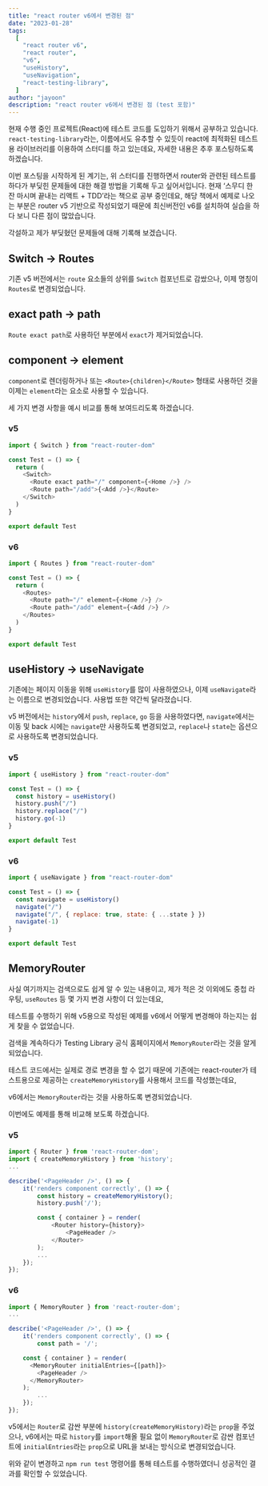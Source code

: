 ```yaml
---
title: "react router v6에서 변경된 점"
date: "2023-01-28"
tags:
  [
    "react router v6",
    "react router",
    "v6",
    "useHistory",
    "useNavigation",
    "react-testing-library",
  ]
author: "jayoon"
description: "react router v6에서 변경된 점 (test 포함)"
---
```


현재 수행 중인 프로젝트(React)에 테스트 코드를 도입하기 위해서 공부하고 있습니다. `react-testing-library`라는, 이름에서도 유추할 수 있듯이 react에 최적화된 테스트용 라이브러리를 이용하여 스터디를 하고 있는데요, 자세한 내용은 추후 포스팅하도록 하겠습니다.

이번 포스팅을 시작하게 된 계기는, 위 스터디를 진행하면서 router와 관련된 테스트를 하다가 부딪힌 문제들에 대한 해결 방법을 기록해 두고 싶어서입니다. 현재 ‘스무디 한 잔 마시며 끝내는 리액트 + TDD’라는 책으로 공부 중인데요, 해당 책에서 예제로 나오는 부분은 router v5 기반으로 작성되었기 때문에 최신버전인 v6를 설치하여 실습을 하다 보니 다른 점이 많았습니다.

각설하고 제가 부딪혔던 문제들에 대해 기록해 보겠습니다.

## Switch → Routes

기존 v5 버전에서는 `route` 요소들의 상위를 `Switch` 컴포넌트로 감쌌으나, 이제 명칭이 `Routes`로 변경되었습니다.

## exact path → path

`Route exact path`로 사용하던 부분에서 `exact`가 제거되었습니다.

## component → element

`component`로 렌더링하거나 또는 `<Route>{children}</Route>` 형태로 사용하던 것을 이제는 `element`라는 요소로 사용할 수 있습니다.

세 가지 변경 사항을 예시 비교를 통해 보여드리도록 하겠습니다.

### v5

```javascript
import { Switch } from "react-router-dom"

const Test = () => {
  return (
    <Switch>
      <Route exact path="/" component={<Home />} />
      <Route path="/add">{<Add />}</Route>
    </Switch>
  )
}

export default Test
```

### v6

```javascript
import { Routes } from "react-router-dom"

const Test = () => {
  return (
    <Routes>
      <Route path="/" element={<Home />} />
      <Route path="/add" element={<Add />} />
    </Routes>
  )
}

export default Test
```

## useHistory → useNavigate

기존에는 페이지 이동을 위해 `useHistory`를 많이 사용하였으나, 이제 `useNavigate`라는 이름으로 변경되었습니다. 사용법 또한 약간씩 달라졌습니다.

v5 버전에서는 `history`에서 `push`, `replace`, `go` 등을 사용하였다면, `navigate`에서는 이동 및 back 시에는 `navigate`만 사용하도록 변경되었고, `replace`나 `state`는 옵션으로 사용하도록 변경되었습니다.

### v5

```javascript
import { useHistory } from "react-router-dom"

const Test = () => {
  const history = useHistory()
  history.push("/")
  history.replace("/")
  history.go(-1)
}

export default Test
```

### v6

```javascript
import { useNavigate } from "react-router-dom"

const Test = () => {
  const navigate = useHistory()
  navigate("/")
  navigate("/", { replace: true, state: { ...state } })
  navigate(-1)
}

export default Test
```

## MemoryRouter

사실 여기까지는 검색으로도 쉽게 알 수 있는 내용이고, 제가 적은 것 이외에도 중첩 라우팅, `useRoutes` 등 몇 가지 변경 사항이 더 있는데요,

테스트를 수행하기 위해 v5용으로 작성된 예제를 v6에서 어떻게 변경해야 하는지는 쉽게 찾을 수 없었습니다.

검색을 계속하다가 Testing Library 공식 홈페이지에서 `MemoryRouter`라는 것을 알게 되었습니다.

테스트 코드에서는 실제로 경로 변경을 할 수 없기 때문에 기존에는 react-router가 테스트용으로 제공하는 `createMemoryHistory`를 사용해서 코드를 작성했는데요,

v6에서는 `MemoryRouter`라는 것을 사용하도록 변경되었습니다.

이번에도 예제를 통해 비교해 보도록 하겠습니다.

### v5

```javascript
import { Router } from 'react-router-dom';
import { createMemoryHistory } from 'history';
...

describe('<PageHeader />', () => {
	it('renders component correctly', () => {
		const history = createMemoryHistory();
		history.push('/');

		const { container } = render(
			<Router history={history}>
				<PageHeader />
			</Router>
		);
		...
	});
});
```

### v6

```javascript
import { MemoryRouter } from 'react-router-dom';
...

describe('<PageHeader />', () => {
	it('renders component correctly', () => {
		const path = '/';

    const { container } = render(
      <MemoryRouter initialEntries={[path]}>
        <PageHeader />
      </MemoryRouter>
    );
		...
	});
});
```

v5에서는 `Router`로 감싼 부분에 `history(createMemoryHistory)`라는 `prop`을 주었으나, v6에서는 따로 `history`를 `import`해올 필요 없이 `MemoryRouter`로 감싼 컴포넌트에 `initialEntries`라는 `prop`으로 URL을 보내는 방식으로 변경되었습니다.

위와 같이 변경하고 `npm run test` 명령어를 통해 테스트를 수행하였더니 성공적인 결과를 확인할 수 있었습니다.
